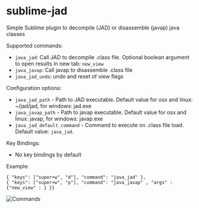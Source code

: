 sublime-jad
===========

Simple Sublime plugin to decompile (JAD) or disassemble (javap) java classes 

Supported commands: 
 - `java_jad`: Call JAD to decompile .class file. Optional boolean argument to open results in new tab: `new_view`
 - `java_javap`: Call javap to disassemble .class file
 - `java_jad_undo`: undo and reset of view flags


Configuration options:

 - `java_jad_path` - Path to JAD executable. Default value for osx and linux: ~/jad/jad, for windows: jad.exe
 - `java_javap_path` - Path to javap executable. Default value for osx and linux: javap, for windows: javap.exe
 - `java_jad_default_command` - Command to execute on .class file load. Default value: `java_jad`. 
 
Key Bindings:
 - No key bindings by default

Example:
 
    { "keys": ["super+w", "d"], "command": "java_jad" },
    { "keys": ["super+w", "p"], "command": "java_javap" , "args" : {"new_view" : 1 }}



![Commands ](https://raw.github.com/vcharnahrebel/Main/master/img/sublime-jad-commands.png)
